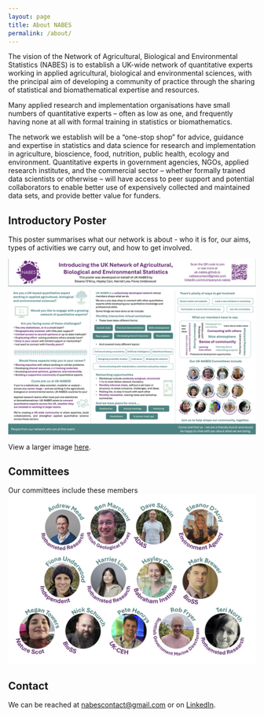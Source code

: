 ```yaml
---
layout: page
title: About NABES
permalink: /about/
---
```


The vision of the Network of Agricultural, Biological and Environmental
Statistics (NABES) is to establish a UK-wide network of quantitative experts
working in applied agricultural, biological and environmental sciences, with
the principal aim of developing a community of practice through the sharing of
statistical and biomathematical expertise and resources.

Many applied research and implementation organisations have small numbers of
quantitative experts – often as low as one, and frequently having none at all
with formal training in statistics or biomathematics.

The network we establish will be a “one-stop shop” for advice, guidance and
expertise in statistics and data science for research and implementation in
agriculture, bioscience, food, nutrition, public health, ecology and
environment.  Quantitative experts in government agencies, NGOs, applied
research institutes, and the commercial sector – whether formally trained data
scientists or otherwise – will have access to peer support and potential
collaborators to enable better use of expensively collected and maintained data
sets, and provide better value for funders.

## Introductory Poster
This poster summarises what our network is about - who it is for, our aims, types of activities we carry out, and how to get involved.  

<img src="/img/Poster_RSS2025_Conference.jpg" alt="poster" width=750px>  

View a larger image [here](https://uk-nabes.github.io/files/Poster_RSS2025_Conference.pdf).    

## Committees 
Our committees include these members  
<img src="/img/CommitteesMembers.jpg" alt="committees members" width=550px>

## Contact
We can be reached at <nabescontact@gmail.com> or on [LinkedIn](linkedin.com/company/uk-nabes).

